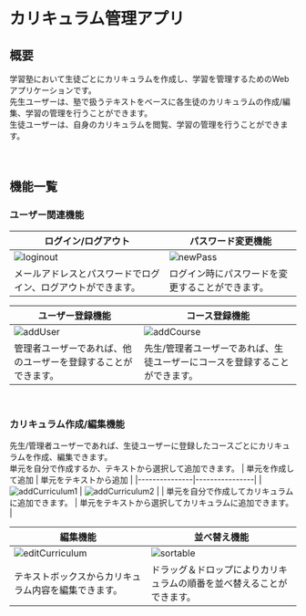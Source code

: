 # カリキュラム管理アプリ

## 概要
学習塾において生徒ごとにカリキュラムを作成し、学習を管理するためのWebアプリケーションです。<br>
先生ユーザーは、塾で扱うテキストをベースに各生徒のカリキュラムの作成/編集、学習の管理を行うことができます。<br>
生徒ユーザーは、自身のカリキュラムを閲覧、学習の管理を行うことができます。<br>
<br>
<br>

## 機能一覧

### ユーザー関連機能
| ログイン/ログアウト | パスワード変更機能 |
|---------------|----------------|
| ![loginout](https://github.com/user-attachments/assets/4385d7a8-1180-48db-a881-da0ead3e7c58) | ![newPass](https://github.com/user-attachments/assets/33453fad-f374-4852-a921-d2b128ba586c) |
| メールアドレスとパスワードでログイン、ログアウトができます。 | ログイン時にパスワードを変更することができます。 |

| ユーザー登録機能 | コース登録機能 |
|---------------|----------------|
| ![addUser](https://github.com/user-attachments/assets/836051e9-e116-4ed5-9999-501dafe61a88) | ![addCourse](https://github.com/user-attachments/assets/79f39412-91fb-4871-aeb5-11dff88d907e) |
| 管理者ユーザーであれば、他のユーザーを登録することができます。 | 先生/管理者ユーザーであれば、生徒ユーザーにコースを登録することができます。|
<br>

### カリキュラム作成/編集機能
先生/管理者ユーザーであれば、生徒ユーザーに登録したコースごとにカリキュラムを作成、編集できます。<br>
単元を自分で作成するか、テキストから選択して追加できます。
| 単元を作成して追加 | 単元をテキストから追加 |
|---------------|----------------|
| ![addCurriculum1](https://github.com/user-attachments/assets/520a7823-1522-4819-9820-d32eb43cea4e) | ![addCurriculum2](https://github.com/user-attachments/assets/82960c7f-2cbf-4013-8f59-38d9be0df435) |
| 単元を自分で作成してカリキュラムに追加できます。 | 単元をテキストから選択してカリキュラムに追加できます。 |

| 編集機能  | 並べ替え機能 |
|---------------|----------------|
| ![editCurriculum](https://github.com/user-attachments/assets/4afe5f1e-5e3d-4ffa-8fb7-d880a602e337) | ![sortable](https://github.com/user-attachments/assets/5c5fdbb7-4f77-45e1-8a91-b0589bd4c20e) |
| テキストボックスからカリキュラム内容を編集できます。 | ドラッグ＆ドロップによりカリキュラムの順番を並べ替えることができます。 |






